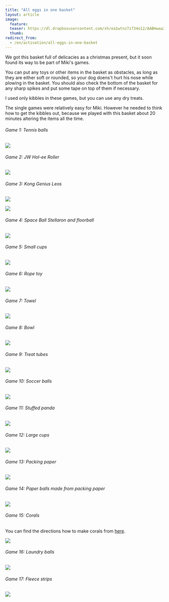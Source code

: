 ```yaml
---
title: "All eggs in one basket"
layout: article
image:
  feature:
  teaser: https://dl.dropboxusercontent.com/sh/ea1wtnz7z734o12/AABHwaa24Kv-BVozHa1diJZ7a/aktivointi/kaikki-munat-samassa-korissa/DSC58683_.jpg
  thumb:
redirect_from:
  - /en/activation/all-eggs-in-one-basket
---
```


We got this basket full of delicacies as a christmas present, but it soon found its way to be part of Miki's games.

You can put any toys or other items in the basket as obstacles, as long as they are either soft or rounded, so your dog doens't hurt his nose while plowing in the basket. You should also check the bottom of the basket for any sharp spikes and put some tape on top of them if necessary.

I used only kibbles in these games, but you can use any dry treats.

The single games were relatively easy for Miki. However he needed to think how to get the kibbles out, because we played with this basket about 20 minutes altering the items all the time.

###### Game 1: Tennis balls

[![](https://dl.dropboxusercontent.com/sh/ea1wtnz7z734o12/AAB21Y8PuLwYFKeyEBUCUd69a/aktivointi/kaikki-munat-samassa-korissa/Kollaasi__1-800px.jpg)](https://dl.dropboxusercontent.com/sh/ea1wtnz7z734o12/AABM90rTwR4G2T0MFDsXsFHqa/aktivointi/kaikki-munat-samassa-korissa/Kollaasi__1.jpg)

###### Game 2: JW Hol-ee Roller

[![](https://dl.dropboxusercontent.com/sh/ea1wtnz7z734o12/AAC3R2aHA6e9oa8MRqPUfHBxa/aktivointi/kaikki-munat-samassa-korissa/Kollaasi__6-800px.jpg)](https://dl.dropboxusercontent.com/sh/ea1wtnz7z734o12/AACG5vw5PoxFqL1PdPrIDfIDa/aktivointi/kaikki-munat-samassa-korissa/Kollaasi__6.jpg)


###### Game 3: Kong Genius Leos

[![](https://dl.dropboxusercontent.com/sh/ea1wtnz7z734o12/AAA_uO0XnNkJHa9eQdGmJQ6za/aktivointi/kaikki-munat-samassa-korissa/Kollaasi__iso_1-800px.jpg)](https://dl.dropboxusercontent.com/sh/ea1wtnz7z734o12/AACW1k-Xr7eTAXB4d62_h1lWa/aktivointi/kaikki-munat-samassa-korissa/Kollaasi__iso_1.jpg)

[![](https://dl.dropboxusercontent.com/sh/ea1wtnz7z734o12/AACIsjczs7uWTYOnf3rwzSOpa/aktivointi/kaikki-munat-samassa-korissa/Kollaasi__31-800px.jpg)](https://dl.dropboxusercontent.com/sh/ea1wtnz7z734o12/AAA2EblOdfXgWHXKuUjJgbdAa/aktivointi/kaikki-munat-samassa-korissa/Kollaasi__31.jpg)

###### Game 4: Space Ball Stellaron and floorball

[![](https://dl.dropboxusercontent.com/sh/ea1wtnz7z734o12/AABoQXy98f1gt63eJbLAcGmva/aktivointi/kaikki-munat-samassa-korissa/Kollaasi__2-800px.jpg)](https://dl.dropboxusercontent.com/sh/ea1wtnz7z734o12/AACagI3XIgMAPG6WvUYm88hZa/aktivointi/kaikki-munat-samassa-korissa/Kollaasi__2.jpg)

###### Game 5: Small cups

[![](https://dl.dropboxusercontent.com/sh/ea1wtnz7z734o12/AABGdL5sCgbCxdo60LvCKYqXa/aktivointi/kaikki-munat-samassa-korissa/Kollaasi__3-800px.jpg)](https://dl.dropboxusercontent.com/sh/ea1wtnz7z734o12/AAAvH7zZa_C1w5jqfyzokoUpa/aktivointi/kaikki-munat-samassa-korissa/Kollaasi__3.jpg)

###### Game 6: Rope toy

[![](https://dl.dropboxusercontent.com/sh/ea1wtnz7z734o12/AABfbuOXHoh-ulsv_sv6OWm2a/aktivointi/kaikki-munat-samassa-korissa/Kollaasi__4-800px.jpg)](https://dl.dropboxusercontent.com/sh/ea1wtnz7z734o12/AABsYehfHKyyPKhe8xKgsZ-Sa/aktivointi/kaikki-munat-samassa-korissa/Kollaasi__4.jpg)

###### Game 7: Towel

[![](https://dl.dropboxusercontent.com/sh/ea1wtnz7z734o12/AADsDyBwAbxTpm6tR3x3sDJKa/aktivointi/kaikki-munat-samassa-korissa/Kollaasi__5-800px.jpg)](https://dl.dropboxusercontent.com/sh/ea1wtnz7z734o12/AADppxE-KM_om_KCJp8IKeSsa/aktivointi/kaikki-munat-samassa-korissa/Kollaasi__5.jpg)

###### Game 8: Bowl

[![](https://dl.dropboxusercontent.com/sh/ea1wtnz7z734o12/AACLzKZSSfJhmb_-3_oooP5Sa/aktivointi/kaikki-munat-samassa-korissa/Kollaasi__8-800px.jpg)](https://dl.dropboxusercontent.com/sh/ea1wtnz7z734o12/AADiTXJ-BnNUasLzVspwyd7Za/aktivointi/kaikki-munat-samassa-korissa/Kollaasi__8.jpg)

###### Game 9: Treat tubes

[![](https://dl.dropboxusercontent.com/sh/ea1wtnz7z734o12/AABaFqrzFx86J3KWu7qrF4LRa/aktivointi/kaikki-munat-samassa-korissa/Kollaasi__9-800px.jpg)](https://dl.dropboxusercontent.com/sh/ea1wtnz7z734o12/AAAg60Sbi6h8oUi1wTPvKbHWa/aktivointi/kaikki-munat-samassa-korissa/Kollaasi__9.jpg)

###### Game 10: Soccer balls

[![](https://dl.dropboxusercontent.com/sh/ea1wtnz7z734o12/AABE20_w75cG2ZAKWxElYgRfa/aktivointi/kaikki-munat-samassa-korissa/Kollaasi__iso_2-800px.jpg)](https://dl.dropboxusercontent.com/sh/ea1wtnz7z734o12/AABV7uM4VDfVQgPpp5FAV3-fa/aktivointi/kaikki-munat-samassa-korissa/Kollaasi__iso_2.jpg)

###### Game 11: Stuffed panda

[![](https://dl.dropboxusercontent.com/sh/ea1wtnz7z734o12/AAAnK2C5VP0R6dh4UfOhUjTpa/aktivointi/kaikki-munat-samassa-korissa/Kollaasi__iso_3-800px.jpg)](https://dl.dropboxusercontent.com/sh/ea1wtnz7z734o12/AACozuL8FEFEuf_noJWgHziea/aktivointi/kaikki-munat-samassa-korissa/Kollaasi__iso_3.jpg)

###### Game 12: Large cups

[![](https://dl.dropboxusercontent.com/sh/ea1wtnz7z734o12/AAC9r4jpwM2ugrTJNUGv6Mdaa/aktivointi/kaikki-munat-samassa-korissa/Kollaasi__7-800px.jpg)](https://dl.dropboxusercontent.com/sh/ea1wtnz7z734o12/AACk5-sr0EHr4Dp_ZbwTzLPaa/aktivointi/kaikki-munat-samassa-korissa/Kollaasi__7.jpg)

###### Game 13: Packing paper

[![](https://dl.dropboxusercontent.com/sh/ea1wtnz7z734o12/AACZ5xjTYvt_c0HYuf3vLV7Fa/aktivointi/kaikki-munat-samassa-korissa/Kollaasi__20-800px.jpg)](https://dl.dropboxusercontent.com/sh/ea1wtnz7z734o12/AAAL2Gv9iRUtPgBNSTdLBkTIa/aktivointi/kaikki-munat-samassa-korissa/Kollaasi__20.jpg)

###### Game 14: Paper balls made from packing paper

[![](https://dl.dropboxusercontent.com/sh/ea1wtnz7z734o12/AACyxpw1xUNoFQCGDjyDmm7Ua/aktivointi/kaikki-munat-samassa-korissa/Kollaasi__21-800px.jpg)](https://dl.dropboxusercontent.com/sh/ea1wtnz7z734o12/AAAkVGPzjpjC69dupooFUUDja/aktivointi/kaikki-munat-samassa-korissa/Kollaasi__21.jpg)

###### Game 15: Corals

You can find the directions how to make corals from [here](http://localhost:4000/en/brain-games/corals/).

[![](https://dl.dropboxusercontent.com/sh/ea1wtnz7z734o12/AADy3tkJwrI5BLXcnTmaAg-ma/aktivointi/kaikki-munat-samassa-korissa/Kollaasi__32-800px.jpg)](https://dl.dropboxusercontent.com/sh/ea1wtnz7z734o12/AADYxUPMZM_W5CDad2VPXCGNa/aktivointi/kaikki-munat-samassa-korissa/Kollaasi__32.jpg)

###### Game 16: Laundry balls

[![](https://dl.dropboxusercontent.com/sh/ea1wtnz7z734o12/AABontWshEeSsaaY1HtCQXS9a/aktivointi/kaikki-munat-samassa-korissa/Kollaasi__34-800px.jpg)](https://dl.dropboxusercontent.com/sh/ea1wtnz7z734o12/AAD4GsDt67VGcps65Kb-D6uoa/aktivointi/kaikki-munat-samassa-korissa/Kollaasi__34.jpg)

###### Game 17: Fleece strips

[![](https://dl.dropboxusercontent.com/sh/ea1wtnz7z734o12/AAAXqGcPYoPWajkRKjlhd9nWa/aktivointi/kaikki-munat-samassa-korissa/Kollaasi__33-800px.jpg)](https://dl.dropboxusercontent.com/sh/ea1wtnz7z734o12/AABo4PglkuYlL2ekjHZJWkTFa/aktivointi/kaikki-munat-samassa-korissa/Kollaasi__33.jpg)
